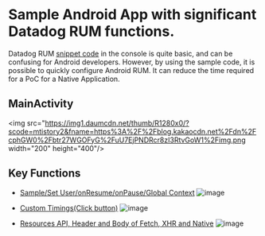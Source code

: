 # Sample Android App with significant Datadog RUM functions.

Datadog RUM [snippet code](https://gist.github.com/PurpleBooth/109311bb0361f32d87a2) in the console is quite basic, and can be confusing for Android developers. However, by using the sample code, it is possible to quickly configure Android RUM. It can reduce the time required for a PoC for a Native Application.

## MainActivity
<img src="https://img1.daumcdn.net/thumb/R1280x0/?scode=mtistory2&fname=https%3A%2F%2Fblog.kakaocdn.net%2Fdn%2FcphGW0%2Fbtr27WGOFyG%2FuU7EjPNDRcr8zI3RtvGoW1%2Fimg.png  width="200" height="400"/>

## Key Functions
- [Sample/Set User/onResume/onPause/Global Context](https://docs.datadoghq.com/real_user_monitoring/android/advanced_configuration/?tab=kotlin#sample-rum-sessions)
![image](https://img1.daumcdn.net/thumb/R1280x0/?scode=mtistory2&fname=https%3A%2F%2Fblog.kakaocdn.net%2Fdn%2FHEHlA%2Fbtr24kgXX0m%2FVEH6Fs0yf0UDmk7eKeMDEk%2Fimg.png)

- [Custom Timings(Click button)](https://docs.datadoghq.com/real_user_monitoring/android/advanced_configuration/?tab=kotlin#add-your-own-performance-timing)
![image](https://img1.daumcdn.net/thumb/R1280x0/?scode=mtistory2&fname=https%3A%2F%2Fblog.kakaocdn.net%2Fdn%2F2jzCn%2Fbtr2ZB5itLh%2FtkF3GKlgIWzH4G5h7aetAk%2Fimg.png)

- [Resources API, Header and Body of Fetch, XHR and Native](https://docs.datadoghq.com/real_user_monitoring/android/advanced_configuration/?tab=kotlin#enrich-resources)
![image](https://img1.daumcdn.net/thumb/R1280x0/?scode=mtistory2&fname=https%3A%2F%2Fblog.kakaocdn.net%2Fdn%2F2jzCn%2Fbtr2ZB5itLh%2FtkF3GKlgIWzH4G5h7aetAk%2Fimg.png)
